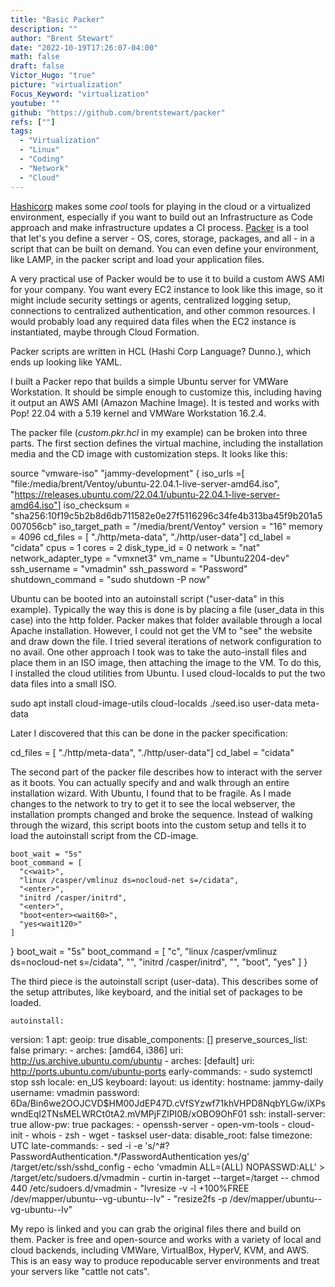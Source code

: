 ```yaml
---
title: "Basic Packer"
description: ""
author: "Brent Stewart"
date: "2022-10-19T17:26:07-04:00"
math: false
draft: false
Victor_Hugo: "true"
picture: "virtualization"
Focus_Keyword: "virtualization"
youtube: ""
github: "https://github.com/brentstewart/packer"
refs: [""]
tags:
  - "Virtualization"
  - "Linux"
  - "Coding"
  - "Network"
  - "Cloud"
---
```


[Hashicorp](http://hashicorp.com) makes some _cool_ tools for playing in the cloud or a virtualized environment, especially if you want to build out an Infrastructure as Code approach and make infrastructure updates a CI process. [Packer](https://packer.io) is a tool that let's you define a server - OS, cores, storage, packages, and all - in a script that can be built on demand.  You can even define your  environment, like LAMP, in the packer script and load your application files.  

A very practical use of Packer would be to use it to build a custom AWS AMI for your company.  You want every EC2 instance to look like this image, so it might include security settings or agents, centralized logging setup, connections to centralized authentication, and other common resources.  I would probably load any required data files when the EC2 instance is instantiated, maybe through Cloud Formation.

Packer scripts are written in HCL (Hashi Corp Language?  Dunno.), which ends up looking like YAML.

I built a Packer repo that builds a simple Ubuntu server for VMWare Workstation.  It should be simple enough to customize this, including having it output an AWS AMI (Amazon Machine Image). It is tested and works with Pop! 22.04 with a 5.19 kernel and VMWare Workstation 16.2.4.

The packer file (_custom.pkr.hcl_ in my example) can be broken into three parts.  The first section defines the virtual machine, including the installation media and the CD image with customization steps.  It looks like this:

  source "vmware-iso" "jammy-development" {
    iso_urls         =[
      "file:/media/brent/Ventoy/ubuntu-22.04.1-live-server-amd64.iso",
      "https://releases.ubuntu.com/22.04.1/ubuntu-22.04.1-live-server-amd64.iso"]
    iso_checksum     = "sha256:10f19c5b2b8d6db711582e0e27f5116296c34fe4b313ba45f9b201a5007056cb"
    iso_target_path  = "/media/brent/Ventoy"
    version          = "16"
    memory           = 4096
    cd_files = [
      "./http/meta-data",
      "./http/user-data"]
    cd_label = "cidata"
    cpus = 1
    cores = 2
    disk_type_id = 0
    network = "nat"
    network_adapter_type = "vmxnet3"
    vm_name          = "Ubuntu2204-dev"
    ssh_username     = "vmadmin"
    ssh_password     = "Password"
    shutdown_command = "sudo shutdown -P now"

Ubuntu can be booted into an autoinstall script ("user-data" in this example).  Typically the way this is done is by placing a file (user_data in this case) into the http folder. Packer makes that folder available through a local Apache installation. However, I could not get the VM to "see" the website and draw down the file. I tried several iterations of network configuration to no avail.  One other approach I took was to take the auto-install files and place them in an ISO image, then attaching the image to the VM. To do this, I installed the cloud utilities from Ubuntu. I used cloud-localds to put the two data files into a small ISO.

sudo apt install cloud-image-utils
cloud-localds ./seed.iso user-data meta-data

Later I discovered that this can be done in the packer specification:

  cd_files = [
    "./http/meta-data",
    "./http/user-data"]
cd_label = "cidata"

The second part of the packer file describes how to interact with the server as it boots.  You can actually specify <enter> and <tab> and walk through an entire installation wizard.  With Ubuntu, I found that to be fragile.  As I made changes to the network to try to get it to see the local webserver, the installation prompts changed and broke the sequence.  Instead of walking through the wizard, this script boots into the custom setup and tells it to load the autoinstall script from the CD-image.

    boot_wait = "5s"
    boot_command = [
      "c<wait>",
      "linux /casper/vmlinuz ds=nocloud-net s=/cidata",
      "<enter>",
      "initrd /casper/initrd",
      "<enter>",
      "boot<enter><wait60>",
      "yes<wait120>"
    ]
  }
  boot_wait = "5s"
  boot_command = [
    "c<wait>",
    "linux /casper/vmlinuz ds=nocloud-net s=/cidata",
    "<enter>",
    "initrd /casper/initrd",
    "<enter>",
    "boot<enter><wait60>",
    "yes<wait120>"
    ]
  }

  The third piece is the autoinstall script (user-data).  This describes some of the setup attributes, like keyboard, and the initial set of packages to be loaded.

    autoinstall:
  version: 1
  apt:
    geoip: true
    disable_components: []
    preserve_sources_list: false
    primary:
      - arches: [amd64, i386]
        uri: http://us.archive.ubuntu.com/ubuntu
      - arches: [default]
        uri: http://ports.ubuntu.com/ubuntu-ports
  early-commands:
    - sudo systemctl stop ssh
  locale: en_US
  keyboard:
    layout: us
  identity:
    hostname: jammy-daily
    username: vmadmin
    password: $6$Da/Bin6we2OOJCVD$HM00JdEP47D.cVfSYzwf71khVHPD8NqbYLGw/iXPswndEqI2TNsMELWRCt0tA2.mVMPjFZlPI0B/xOBO9OhF01
  ssh:
    install-server: true
    allow-pw: true
  packages:
    - openssh-server
    - open-vm-tools
    - cloud-init
    - whois
    - zsh
    - wget
    - tasksel
  user-data:
    disable_root: false
    timezone: UTC
  late-commands:
    - sed -i -e 's/^#\?PasswordAuthentication.*/PasswordAuthentication yes/g' /target/etc/ssh/sshd_config
    - echo 'vmadmin ALL=(ALL) NOPASSWD:ALL' > /target/etc/sudoers.d/vmadmin
    - curtin in-target --target=/target -- chmod 440 /etc/sudoers.d/vmadmin
    - "lvresize -v -l +100%FREE /dev/mapper/ubuntu--vg-ubuntu--lv"
    - "resize2fs -p /dev/mapper/ubuntu--vg-ubuntu--lv"

My repo is linked and you can grab the original files there and build on them.  Packer is free and open-source and works with a variety of local and cloud backends, including VMWare, VirtualBox, HyperV, KVM, and AWS.  This is an easy way to produce repoducable server environments and treat your servers like "cattle not cats".